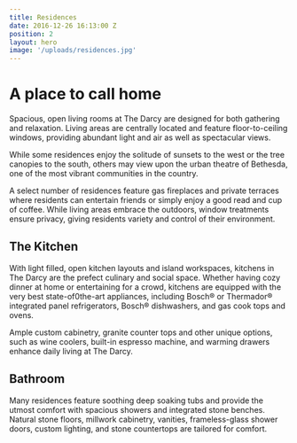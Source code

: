 ```yaml
---
title: Residences
date: 2016-12-26 16:13:00 Z
position: 2
layout: hero
image: '/uploads/residences.jpg'
---
```


# A place to call home

Spacious, open living rooms at The Darcy are designed for both gathering and relaxation.  Living areas are centrally located and feature floor-to-ceiling windows, providing abundant light and air as well as spectacular views.

While some residences enjoy the solitude of sunsets to the west or the tree canopies to the south, others may view upon the urban theatre of Bethesda, one of the most vibrant communities in the country.

A select number of residences feature gas fireplaces and private terraces where residents can entertain friends or simply enjoy a good read and cup of coffee. While living areas embrace the outdoors, window treatments ensure privacy, giving residents variety and control of their environment.

## The Kitchen

With light filled, open kitchen layouts and island workspaces, kitchens in The Darcy are the prefect culinary and social space. Whether having cozy dinner at home or entertaining for a crowd, kitchens are equipped with the very best state-of0the-art appliances, including Bosch® or Thermador® integrated panel refrigerators, Bosch® dishwashers, and gas cook tops and ovens.

Ample custom cabinetry, granite counter tops and other unique options, such as wine coolers, built-in espresso machine, and warming drawers enhance daily living at The Darcy.

## Bathroom

Many residences feature soothing deep soaking tubs and provide the utmost comfort with spacious showers and integrated stone benches. Natural stone floors, millwork cabinetry, vanities, frameless-glass shower doors, custom lighting, and stone countertops are tailored for comfort.